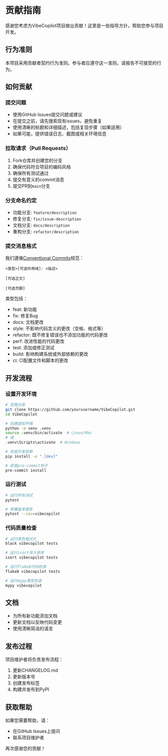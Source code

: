 # 贡献指南

感谢您考虑为VibeCopilot项目做出贡献！这里是一些指导方针，帮助您参与项目开发。

## 行为准则

本项目采用贡献者契约行为准则。参与者应遵守这一准则。请报告不可接受的行为。

## 如何贡献

### 提交问题

- 使用GitHub Issues提交问题或建议
- 在提交之前，请先搜索现有issues，避免重复
- 使用清晰的标题和详细描述，包括复现步骤（如果适用）
- 如果可能，提供错误日志、截图或相关环境信息

### 拉取请求（Pull Requests）

1. Fork仓库并创建您的分支
2. 确保代码符合项目的编码风格
3. 确保所有测试通过
4. 提交有意义的commit消息
5. 提交PR到`main`分支

### 分支命名约定

- 功能分支: `feature/description`
- 修复分支: `fix/issue-description`
- 文档分支: `docs/description`
- 重构分支: `refactor/description`

### 提交消息格式

我们遵循[Conventional Commits](https://www.conventionalcommits.org/)规范：

```
<类型>[可选作用域]: <描述>

[可选正文]

[可选页脚]
```

类型包括：

- feat: 新功能
- fix: 修复Bug
- docs: 文档更改
- style: 不影响代码含义的更改（空格、格式等）
- refactor: 既不修复错误也不添加功能的代码更改
- perf: 改进性能的代码更改
- test: 添加或修正测试
- build: 影响构建系统或外部依赖的更改
- ci: CI配置文件和脚本的更改

## 开发流程

### 设置开发环境

```bash
# 克隆仓库
git clone https://github.com/yourusername/VibeCopilot.git
cd VibeCopilot

# 创建虚拟环境
python -m venv .venv
source .venv/bin/activate  # Linux/Mac
# 或
.venv\Scripts\activate  # Windows

# 安装开发依赖
pip install -e ".[dev]"

# 安装pre-commit钩子
pre-commit install
```

### 运行测试

```bash
# 运行所有测试
pytest

# 带覆盖率报告
pytest --cov=vibecopilot
```

### 代码质量检查

```bash
# 运行黑色格式化
black vibecopilot tests

# 运行isort导入排序
isort vibecopilot tests

# 运行flake8代码检查
flake8 vibecopilot tests

# 运行mypy类型检查
mypy vibecopilot
```

## 文档

- 为所有新功能添加文档
- 更新文档以反映代码变更
- 使用清晰简洁的语言

## 发布过程

项目维护者将负责发布流程：

1. 更新CHANGELOG.md
2. 更新版本号
3. 创建发布标签
4. 构建并发布到PyPI

## 获取帮助

如果您需要帮助，请：

- 在GitHub Issues上提问
- 联系项目维护者

再次感谢您的贡献！
